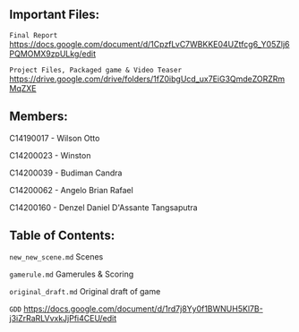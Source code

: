 ## Important Files:

`Final Report` https://docs.google.com/document/d/1CpzfLvC7WBKKE04UZtfcg6_Y05Zlj6PQMOMX9zpULkg/edit

`Project Files, Packaged game & Video Teaser` https://drive.google.com/drive/folders/1fZ0ibgUcd_ux7EiG3QmdeZORZRmMqZXE

## Members:

C14190017 - Wilson Otto

C14200023 - Winston

C14200039 - Budiman Candra

C14200062 - Angelo Brian Rafael

C14200160 - Denzel Daniel D'Assante Tangsaputra

## Table of Contents:

`new_new_scene.md` Scenes

`gamerule.md` Gamerules & Scoring

`original_draft.md` Original draft of game

`GDD` https://docs.google.com/document/d/1rd7j8Yy0f1BWNUH5Kl7B-j3iZrRaRLVvxkJjPfi4CEU/edit
